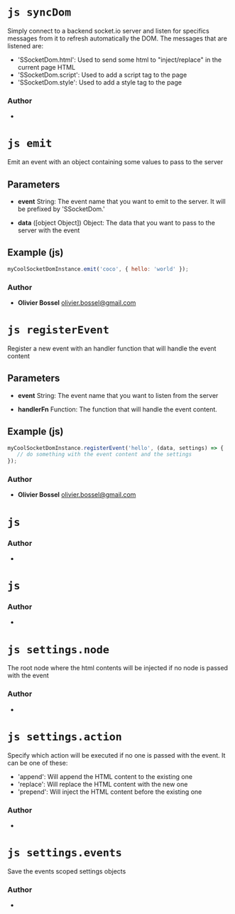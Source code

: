 


<!-- @namespace    sugar.js.socket -->

# ```js syncDom ```


Simply connect to a backend socket.io server and listen for specifics messages from it to refresh automatically the DOM.
The messages that are listened are:
- 'SSocketDom.html': Used to send some html to "inject/replace" in the current page HTML
- 'SSocketDom.script': Used to add a script tag to the page
- 'SSocketDom.style': Used to add a style tag to the page




### Author
- 



<!-- @namespace    sugar.js.class -->

# ```js emit ```


Emit an event with an object containing some values to pass to the server

## Parameters

- **event**  String: The event name that you want to emit to the server. It will be prefixed by 'SSocketDom.'

- **data** ([object Object]) Object: The data that you want to pass to the server with the event



## Example (js)

```js
myCoolSocketDomInstance.emit('coco', { hello: 'world' });
```


### Author
- **Olivier Bossel** <a href="mailto:olivier.bossel@gmail.com">olivier.bossel@gmail.com</a> 



<!-- @namespace    sugar.js.class -->

# ```js registerEvent ```


Register a new event with an handler function that will handle the event content

## Parameters

- **event**  String: The event name that you want to listen from the server

- **handlerFn**  Function: The function that will handle the event content.



## Example (js)

```js
myCoolSocketDomInstance.registerEvent('hello', (data, settings) => {
   // do something with the event content and the settings
});
```


### Author
- **Olivier Bossel** <a href="mailto:olivier.bossel@gmail.com">olivier.bossel@gmail.com</a> 





# ```js  ```






### Author
- 





# ```js  ```






### Author
- 



<!-- @namespace    sugar.js.class -->

# ```js settings.node ```


The root node where the html contents will be injected if no node is passed with the event



### Author
- 



<!-- @namespace    sugar.js class -->

# ```js settings.action ```


Specify which action will be executed if no one is passed with the event.
It can be one of these:
- 'append': Will append the HTML content to the existing one
- 'replace': Will replace the HTML content with the new one
- 'prepend': Will inject the HTML content before the existing one



### Author
- 



<!-- @namespace    sugar.js.class -->

# ```js settings.events ```


Save the events scoped settings objects



### Author
- 

